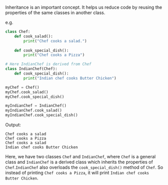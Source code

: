 Inheritance is an important concept. It helps us reduce code by reusing the properties of the same classes in another class.

e.g.
```python
class Chef:
	def cook_salad():
		print("Chef cooks a salad.")
	
	def cook_special_dish():
		print("Chef cooks a Pizza")

# Here IndianChef is derived from Chef
class IndianChef(Chef):
	def cook_special_dish():
		print("Indian chef cooks Butter Chicken")

myChef = Chef()
myChef.cook_salad()
myChef.cook_special_dish()

myIndianChef = IndianChef()
myIndianChef.cook_salad()
myIndianChef.cook_special_dish()
```
Output:
```
Chef cooks a salad
Chef cooks a Pizza
Chef cooks a salad
Indian chef cooks Butter Chicken
```
Here, we have two classes `Chef` and `IndianChef`, where `Chef` is a general class and `IndianChef` is a derived class which inherits the properties of `Chef`.`IndianChef` also overloads the `cook_special_dish()` method of `Chef`. So instead of printing `Chef cooks a Pizza`, it will print `Indian chef cooks Butter Chicken`. 